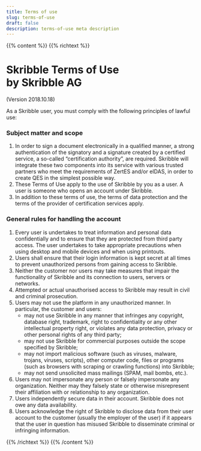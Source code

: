 ```yaml
---
title: Terms of use
slug: terms-of-use
draft: false
description: terms-of-use meta description
---
```


{{% content %}}
{{% richtext %}}
# Skribble Terms of Use<br>by Skribble AG
(Version 2018.10.18)

As a Skribble user, you must comply with the following principles of lawful use:

### Subject matter and scope
<ol>
    <li>In order to sign a document electronically in a qualified manner, a strong authentication of the signatory and a signature created by a certified service, a so-called    “certification authority”, are required. Skribble will integrate these two components into its service with various trusted partners who meet the requirements of ZertES and/or eIDAS, in order to create QES in the simplest possible way.</li>
    <li>These Terms of Use apply to the use of Skribble by you as a user. A user is someone who opens an account under Skribble.</li>
    <li>In addition to these terms of use, the terms of data protection and the terms of the provider of certification services apply.</li>
</ol>

### General rules for handling the account
<ol>
    <li>Every user is undertakes to treat information and personal data confidentially and to ensure that they are protected from third party access. The user undertakes to take appropriate precautions when using desktop and mobile devices and when using printouts.</li>
    <li>Users shall ensure that their login information is kept secret at all times to prevent unauthorized persons from gaining access to Skribble.</li>
    <li>Neither the customer nor users may take measures that impair the functionality of Skribble and its connection to users, servers or networks.</li>
    <li>Attempted or actual unauthorised access to Skribble may result in civil and criminal prosecution.</li>
    <li>Users may not use the platform in any unauthorized manner. In particular, the customer and users:
      <ul>
          <li>may not use Skribble in any manner that infringes any copyright, database right, trademark, right to confidentiality or any other intellectual property right, or violates any data protection, privacy or other personal rights of any third party;</li>
          <li>may not use Skribble for commercial purposes outside the scope specified by Skribble;</li>
          <li>may not import malicious software (such as viruses, malware, trojans, viruses, scripts), other computer code, files or programs (such as browsers with scraping or crawling functions) into Skribble;</li>
          <li>may not send unsolicited mass mailings (SPAM, mail bombs, etc.).</li>
      </ul>
    </li>
    <li>Users may not impersonate any person or falsely impersonate any organization. Neither may they falsely state or otherwise misrepresent their affiliation with or relationship to any organization.</li>
    <li>Users independently secure data in their account. Skribble does not owe any data availability.</li>
    <li>Users acknowledge the right of Skribble to disclose data from their user account to the customer (usually the employer of the user) if it appears that the user in question has misused Skribble to disseminate criminal or infringing information.</li>
</ol>
{{% /richtext %}}
{{% /content %}}